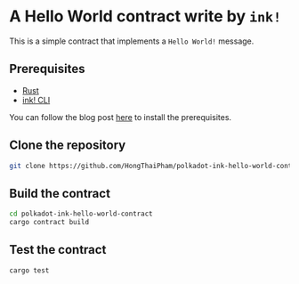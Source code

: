 # A Hello World contract write by `ink!`

This is a simple contract that implements a `Hello World!` message.

## Prerequisites

- [Rust](https://www.rust-lang.org/tools/install)
- [ink! CLI](https://github.com/use-ink/cargo-contract)

You can follow the blog post [here](https://hongthaipham.github.io/blog/2024/07/25/ink-your-way-to-decentralized-apps-a-polkadot-smart-contract-tutorial) to install the prerequisites.

## Clone the repository

```bash
git clone https://github.com/HongThaiPham/polkadot-ink-hello-world-contract
```

## Build the contract

```bash
cd polkadot-ink-hello-world-contract
cargo contract build
```

## Test the contract

```bash
cargo test
```
